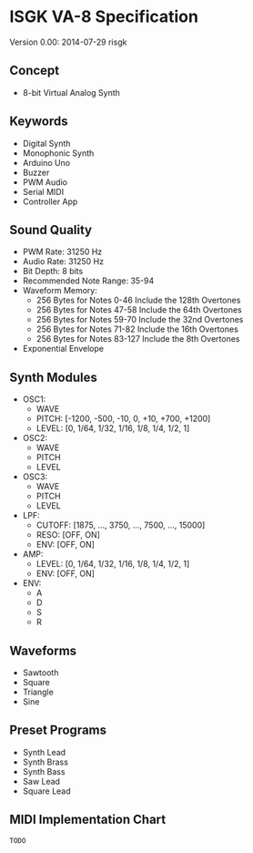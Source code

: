 # ISGK VA-8 Specification

Version 0.00: 2014-07-29 risgk

## Concept

- 8-bit Virtual Analog Synth

## Keywords

- Digital Synth
- Monophonic Synth
- Arduino Uno
- Buzzer
- PWM Audio
- Serial MIDI
- Controller App

## Sound Quality

- PWM Rate: 31250 Hz
- Audio Rate: 31250 Hz
- Bit Depth: 8 bits
- Recommended Note Range: 35-94
- Waveform Memory:
    - 256 Bytes for Notes 0-46 Include the 128th Overtones
    - 256 Bytes for Notes 47-58 Include the 64th Overtones
    - 256 Bytes for Notes 59-70 Include the 32nd Overtones
    - 256 Bytes for Notes 71-82 Include the 16th Overtones
    - 256 Bytes for Notes 83-127 Include the 8th Overtones
- Exponential Envelope

## Synth Modules

- OSC1:
    - WAVE
    - PITCH: [-1200, -500, -10, 0, +10, +700, +1200]
    - LEVEL: [0, 1/64, 1/32, 1/16, 1/8, 1/4, 1/2, 1]
- OSC2:
    - WAVE
    - PITCH
    - LEVEL
- OSC3:
    - WAVE
    - PITCH
    - LEVEL
- LPF:
    - CUTOFF: [1875, ..., 3750, ..., 7500, ..., 15000]
    - RESO: [OFF, ON]
    - ENV: [OFF, ON]
- AMP:
    - LEVEL: [0, 1/64, 1/32, 1/16, 1/8, 1/4, 1/2, 1]
    - ENV: [OFF, ON]
- ENV:
    - A
    - D
    - S
    - R

## Waveforms

- Sawtooth
- Square
- Triangle
- Sine

## Preset Programs

- Synth Lead
- Synth Brass
- Synth Bass
- Saw Lead
- Square Lead

## MIDI Implementation Chart

    TODO

